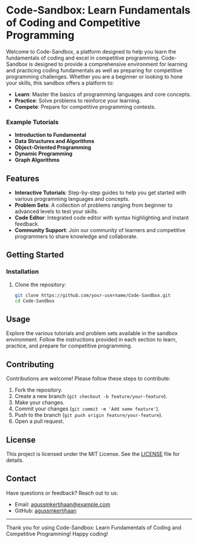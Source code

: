 # Code-Sandbox: Learn Fundamentals of Coding and Competitive Programming

Welcome to Code-Sandbox, a platform designed to help you learn the fundamentals of coding and excel in competitive programming. Code-Sandbox is designed to provide a comprehensive environment for learning and practicing coding fundamentals as well as preparing for competitive programming challenges. Whether you are a beginner or looking to hone your skills, this sandbox offers a platform to:

- **Learn**: Master the basics of programming languages and core concepts.
- **Practice**: Solve problems to reinforce your learning.
- **Compete**: Prepare for competitive programming contests.

### Example Tutorials

- **Introduction to Fundamental**
- **Data Structures and Algorithms**
- **Object-Oriented Programming**
- **Dynamic Programming**
- **Graph Algorithms**

## Features

- **Interactive Tutorials**: Step-by-step guides to help you get started with various programming languages and concepts.
- **Problem Sets**: A collection of problems ranging from beginner to advanced levels to test your skills.
- **Code Editor**: Integrated code editor with syntax highlighting and instant feedback.
- **Community Support**: Join our community of learners and competitive programmers to share knowledge and collaborate.

## Getting Started

### Installation

1. Clone the repository:

    ```sh
    git clone https://github.com/your-username/Code-Sandbox.git
    cd Code-Sandbox
    ```

## Usage

Explore the various tutorials and problem sets available in the sandbox environment. Follow the instructions provided in each section to learn, practice, and prepare for competitive programming.

## Contributing

Contributions are welcome! Please follow these steps to contribute:

1. Fork the repository.
2. Create a new branch (`git checkout -b feature/your-feature`).
3. Make your changes.
4. Commit your changes (`git commit -m 'Add some feature'`).
5. Push to the branch (`git push origin feature/your-feature`).
6. Open a pull request.

## License

This project is licensed under the MIT License. See the [LICENSE](LICENSE) file for details.

## Contact

Have questions or feedback? Reach out to us:

- Email: agussmkertjhaan@example.com
- GitHub: [agussmkertjhaan](https://github.com/agussmkertjhaan)

---

Thank you for using Code-Sandbox: Learn Fundamentals of Coding and Competitive Programming! Happy coding!
